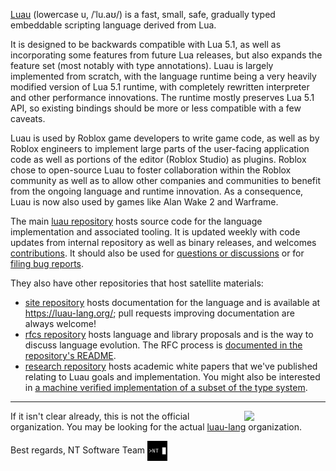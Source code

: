[Luau](https://luau.org) (lowercase u, /ˈlu.aʊ/) is a fast, small, safe, gradually typed embeddable scripting language derived from Lua.

It is designed to be backwards compatible with Lua 5.1, as well as incorporating some features from future Lua releases, but also expands the feature set (most notably with type annotations). Luau is largely implemented from scratch, with the language runtime being a very heavily modified version of Lua 5.1 runtime, with completely rewritten interpreter and other performance innovations. The runtime mostly preserves Lua 5.1 API, so existing bindings should be more or less compatible with a few caveats.

Luau is used by Roblox game developers to write game code, as well as by Roblox engineers to implement large parts of the user-facing application code as well as portions of the editor (Roblox Studio) as plugins. Roblox chose to open-source Luau to foster collaboration within the Roblox community as well as to allow other companies and communities to benefit from the ongoing language and runtime innovation. As a consequence, Luau is now also used by games like Alan Wake 2 and Warframe.

The main [luau repository](https://github.com/luau-lang/luau) hosts source code for the language implementation and associated tooling. It is updated weekly with code updates from internal repository as well as binary releases, and welcomes [contributions](https://github.com/luau-lang/luau/blob/master/CONTRIBUTING.md). It should also be used for [questions or discussions](https://github.com/luau-lang/luau/discussions) or for [filing bug reports](https://github.com/luau-lang/luau/issues).

They also have other repositories that host satellite materials:

- [site repository](https://github.com/luau-lang/site) hosts documentation for the language and is available at https://luau-lang.org/; pull requests improving documentation are always welcome!
- [rfcs repository](https://github.com/luau-lang/rfcs) hosts language and library proposals and is the way to discuss language evolution. The RFC process is [documented in the repository's README](https://github.com/luau-lang/rfcs/blob/master/README.md).
- [research repository](https://github.com/luau-lang/research) hosts academic white papers that we've published relating to Luau goals and implementation. You might also be interested in [a machine verified implementation of a subset of the type system](https://github.com/luau-lang/agda-typeck).

---

<img src="https://github.com/user-attachments/assets/e309242f-21a4-4430-a5fa-9ba549926766" width="130px" align="right"/>

If it isn't clear already, this is not the official organization. You may be looking for the actual [luau-lang](https://github.com/luau-lang) organization.

Best regards, NT Software Team <img src="https://github.com/NT-Software/.github/blob/main/profile/icon.png?raw=true" width="32px" align="center"/>
